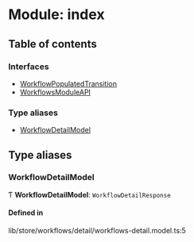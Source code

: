 # Module: index

## Table of contents

### Interfaces

- [WorkflowPopulatedTransition](../wiki/index.WorkflowPopulatedTransition)
- [WorkflowsModuleAPI](../wiki/index.WorkflowsModuleAPI)

### Type aliases

- [WorkflowDetailModel](../wiki/index#workflowdetailmodel-1)

## Type aliases

### WorkflowDetailModel

Ƭ **WorkflowDetailModel**: `WorkflowDetailResponse`

#### Defined in

lib/store/workflows/detail/workflows-detail.model.ts:5
